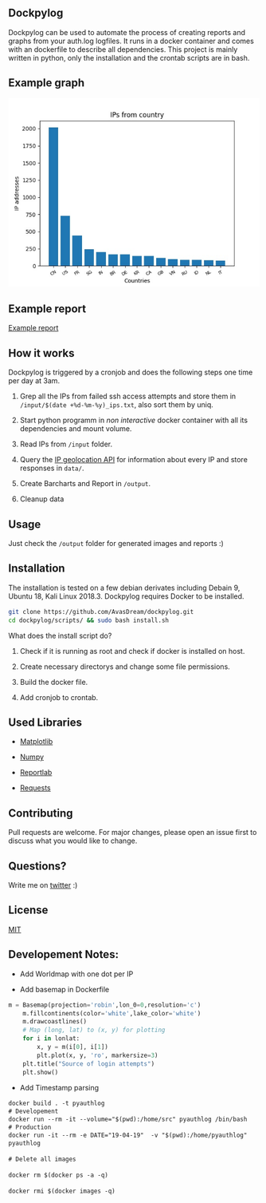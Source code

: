 ## Dockpylog

Dockpylog can be used to automate the process of creating reports and graphs from your auth.log logfiles. It runs in a docker container and comes with an dockerfile to describe all dependencies. This project is mainly written in python, only the installation and the crontab scripts are in bash. 

## Example graph
![Example Graph](/examples/19-04-19-country.jpeg)

## Example report
[Example report](/examples/report-19-04-19.pdf)

## How it works

Dockpylog is triggered by a cronjob and does the following steps one time per day at 3am.

1. Grep all the IPs from failed ssh access attempts and store them in `/input/$(date +%d-%m-%y)_ips.txt`, also sort them by uniq. 

2. Start python programm in _non interactive_ docker container with all its dependencies and mount volume. 

3. Read IPs from `/input` folder.

4. Query the [IP geolocation API](http://ip-api.com/) for information about every IP and store responses in `data/`.

5. Create Barcharts and Report in `/output`.

6. Cleanup data

## Usage

Just check the `/output` folder for generated images and reports :)

## Installation

The installation is tested on a few debian derivates including Debain 9, Ubuntu 18, Kali Linux 2018.3.
Dockpylog requires Docker to be installed.

```bash
git clone https://github.com/AvasDream/dockpylog.git
cd dockpylog/scripts/ && sudo bash install.sh
```

What does the install script do? 

1. Check if it is running as root and check if docker is installed on host.

2. Create necessary directorys and change some file permissions.

3. Build the docker file.

4. Add cronjob to crontab. 


## Used Libraries

* [Matplotlib](https://matplotlib.org/)

* [Numpy](https://www.numpy.org/)

* [Reportlab](https://www.reportlab.com/opensource/)

* [Requests](https://2.python-requests.org/en/master/)

## Contributing

Pull requests are welcome. For major changes, please open an issue first to discuss what you would like to change.

## Questions?

Write me on [twitter](https://twitter.com/samsepi0l_0d) :)

## License

[MIT](https://choosealicense.com/licenses/mit/)

## Developement Notes:

* Add Worldmap with one dot per IP

* Add basemap in Dockerfile

```python
m = Basemap(projection='robin',lon_0=0,resolution='c')
    m.fillcontinents(color='white',lake_color='white')
    m.drawcoastlines()
    # Map (long, lat) to (x, y) for plotting
    for i in lonlat:
        x, y = m(i[0], i[1])
        plt.plot(x, y, 'ro', markersize=3)
    plt.title("Source of login attempts")
    plt.show()
```
* Add Timestamp parsing 

```
docker build . -t pyauthlog
# Developement
docker run --rm -it --volume="$(pwd):/home/src" pyauthlog /bin/bash
# Production
docker run -it --rm -e DATE="19-04-19"  -v "$(pwd):/home/pyauthlog" pyauthlog

# Delete all images

docker rm $(docker ps -a -q)

docker rmi $(docker images -q)

```